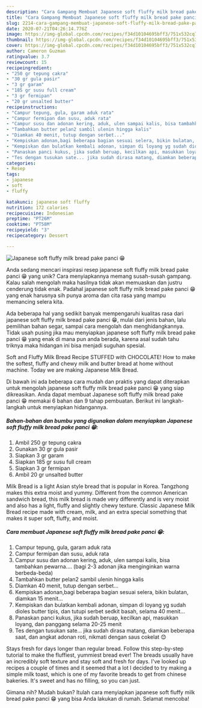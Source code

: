 ```yaml
---
description: "Cara Gampang Membuat Japanese soft fluffy milk bread pake panci 😁 yang Sempurna"
title: "Cara Gampang Membuat Japanese soft fluffy milk bread pake panci 😁 yang Sempurna"
slug: 2214-cara-gampang-membuat-japanese-soft-fluffy-milk-bread-pake-panci-yang-sempurna
date: 2020-07-21T04:26:14.776Z
image: https://img-global.cpcdn.com/recipes/f34d10104695bff3/751x532cq70/japanese-soft-fluffy-milk-bread-pake-panci-😁-foto-resep-utama.jpg
thumbnail: https://img-global.cpcdn.com/recipes/f34d10104695bff3/751x532cq70/japanese-soft-fluffy-milk-bread-pake-panci-😁-foto-resep-utama.jpg
cover: https://img-global.cpcdn.com/recipes/f34d10104695bff3/751x532cq70/japanese-soft-fluffy-milk-bread-pake-panci-😁-foto-resep-utama.jpg
author: Cameron Guzman
ratingvalue: 3.7
reviewcount: 15
recipeingredient:
- "250 gr tepung cakra"
- "30 gr gula pasir"
- "3 gr garam"
- "185 gr susu full cream"
- "3 gr fermipan"
- "20 gr unsalted butter"
recipeinstructions:
- "Campur tepung, gula, garam aduk rata"
- "Campur fermipan dan susu, aduk rata"
- "Campur susu dan adonan kering, aduk, ulen sampai kalis, bisa tambahkan pewarna.... (bagi 2-3 adonan jika menginginkan warna berbeda-beda)"
- "Tambahkan butter pelan2 sambil ulenin hingga kalis"
- "Diamkan 40 menit, tutup dengan serbet..."
- "Kempiskan adonan,bagi beberapa bagian sesuai selera, bikin bulatan, diamkan 15 menit..."
- "Kempiskan dan bulatkan kembali adonan, simpan di loyang yg sudah dioles butter tipis, dan tutupi serbet sedkit basah, selama 40 menit..."
- "Panaskan panci kukus, jika sudah beruap, kecilkan api, masukkan loyang, dan panggang selama 20-25 menit"
- "Tes dengan tusukan sate... jika sudah dirasa matang, diamkan beberapa saat, dan angkat adonan roti, nikmati dengan saus cokelat 😊"
categories:
- Resep
tags:
- japanese
- soft
- fluffy

katakunci: japanese soft fluffy 
nutrition: 172 calories
recipecuisine: Indonesian
preptime: "PT26M"
cooktime: "PT58M"
recipeyield: "3"
recipecategory: Dessert

---
```



![Japanese soft fluffy milk bread pake panci 😁](https://img-global.cpcdn.com/recipes/f34d10104695bff3/751x532cq70/japanese-soft-fluffy-milk-bread-pake-panci-😁-foto-resep-utama.jpg)

Anda sedang mencari inspirasi resep japanese soft fluffy milk bread pake panci 😁 yang unik? Cara menyiapkannya memang susah-susah gampang. Kalau salah mengolah maka hasilnya tidak akan memuaskan dan justru cenderung tidak enak. Padahal japanese soft fluffy milk bread pake panci 😁 yang enak harusnya sih punya aroma dan cita rasa yang mampu memancing selera kita.

Ada beberapa hal yang sedikit banyak mempengaruhi kualitas rasa dari japanese soft fluffy milk bread pake panci 😁, mulai dari jenis bahan, lalu pemilihan bahan segar, sampai cara mengolah dan menghidangkannya. Tidak usah pusing jika mau menyiapkan japanese soft fluffy milk bread pake panci 😁 yang enak di mana pun anda berada, karena asal sudah tahu triknya maka hidangan ini bisa menjadi suguhan spesial.

Soft and Fluffy Milk Bread Recipe STUFFED with CHOCOLATE! How to make the softest, fluffy and chewy milk and butter bread at home without machine. Today we are making Japanese Milk Bread.


Di bawah ini ada beberapa cara mudah dan praktis yang dapat diterapkan untuk mengolah japanese soft fluffy milk bread pake panci 😁 yang siap dikreasikan. Anda dapat membuat Japanese soft fluffy milk bread pake panci 😁 memakai 6 bahan dan 9 tahap pembuatan. Berikut ini langkah-langkah untuk menyiapkan hidangannya.

<!--inarticleads1-->

##### Bahan-bahan dan bumbu yang digunakan dalam menyiapkan Japanese soft fluffy milk bread pake panci 😁:

1. Ambil 250 gr tepung cakra
1. Gunakan 30 gr gula pasir
1. Siapkan 3 gr garam
1. Siapkan 185 gr susu full cream
1. Siapkan 3 gr fermipan
1. Ambil 20 gr unsalted butter


Milk Bread is a light Asian style bread that is popular in Korea. Tangzhong makes this extra moist and yummy. Different from the common American sandwich bread, this milk bread is made very differently and is very moist and also has a light, fluffy and slightly chewy texture. Classic Japanese Milk Bread recipe made with cream, milk, and an extra special something that makes it super soft, fluffy, and moist. 

<!--inarticleads2-->

##### Cara membuat Japanese soft fluffy milk bread pake panci 😁:

1. Campur tepung, gula, garam aduk rata
1. Campur fermipan dan susu, aduk rata
1. Campur susu dan adonan kering, aduk, ulen sampai kalis, bisa tambahkan pewarna.... (bagi 2-3 adonan jika menginginkan warna berbeda-beda)
1. Tambahkan butter pelan2 sambil ulenin hingga kalis
1. Diamkan 40 menit, tutup dengan serbet...
1. Kempiskan adonan,bagi beberapa bagian sesuai selera, bikin bulatan, diamkan 15 menit...
1. Kempiskan dan bulatkan kembali adonan, simpan di loyang yg sudah dioles butter tipis, dan tutupi serbet sedkit basah, selama 40 menit...
1. Panaskan panci kukus, jika sudah beruap, kecilkan api, masukkan loyang, dan panggang selama 20-25 menit
1. Tes dengan tusukan sate... jika sudah dirasa matang, diamkan beberapa saat, dan angkat adonan roti, nikmati dengan saus cokelat 😊


Stays fresh for days longer than regular bread. Follow this step-by-step tutorial to make the fluffiest, yummiest bread ever! The breads usually have an incredibly soft texture and stay soft and fresh for days. I&#39;ve looked up recipes a couple of times and it seemed that a lot I decided to try making a simple milk toast, which is one of my favorite breads to get from chinese bakeries. It&#39;s sweet and has no filling, so you can just. 

Gimana nih? Mudah bukan? Itulah cara menyiapkan japanese soft fluffy milk bread pake panci 😁 yang bisa Anda lakukan di rumah. Selamat mencoba!
